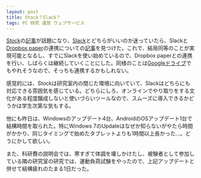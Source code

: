 ```yaml
---
layout: post
title: Stock？Slack？
tags: PC 研究 運営 ウェブサービス
---
```


<a href="http://www.stock-app.jp/staticpages/index.html">Stock</a>の<a href="http://jp.techcrunch.com/2017/09/12/stock/">記事</a>が話題になり、<a href="https://slack.com/">Slack</a>とどちらがいいのか迷っていたら、Slackと<a href="https://www.dropbox.com/ja/paper">Dropbox paper</a>の連携についての<a href="https://navi.dropbox.jp/dropbox-paper-for-slack">記事</a>を見つけた。これで、結局同等のことが実現可能となるし、すでにSlackを使い始めているので、Dropbox paperとの連携を行い、しばらくは継続していくことにした。同様のことは<a href="https://www.google.com/intl/ja_ALL/drive/">Googleドライブ</a>でもやれそうなので、そっちも連携するかもしれない。

感覚的には、Stockは研究室内の閉じた環境に向いていて、Slackはどちらにも対応できる雰囲気を感じている。どちらにしろ、オンラインでやり取りをする文化がある程度醸成しないと使いづらいツールなので、スムーズに導入できるかどうかは学生次第な気もする。

他にも昨日は、Windowsのアップデート4台、AndroidのOSアップデート1台で結構時間を取られた。特にWindows 7のUpdateはなぜか知らないがやたら時間がかかり、同じタイミングで始めたタブレットよりも1時間以上長かった…。どうにかして欲しい。

また、科研費の説明会では、寒すぎて体調を壊しかけたし、被験者として参加している隣の研究室の研究では、運動負荷試験をやったので、上記アップデートと併せて結構疲れのたまる1日だった。
